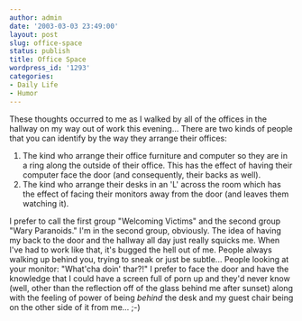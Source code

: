 ```yaml
---
author: admin
date: '2003-03-03 23:49:00'
layout: post
slug: office-space
status: publish
title: Office Space
wordpress_id: '1293'
categories:
- Daily Life
- Humor
---
```


These thoughts occurred to me as I walked by all of the offices in the
hallway on my way out of work this evening... There are two kinds of
people that you can identify by the way they arrange their offices:

1.  The kind who arrange their office furniture and computer so they are
    in a ring along the outside of their office. This has the effect of
    having their computer face the door (and consequently, their backs
    as well).
2.  The kind who arrange their desks in an 'L' across the room which has
    the effect of facing their monitors away from the door (and leaves
    them watching it).

I prefer to call the first group "Welcoming Victims" and the second
group "Wary Paranoids." I'm in the second group, obviously. The idea of
having my back to the door and the hallway all day just really squicks
me. When I've had to work like that, it's bugged the hell out of me.
People always walking up behind you, trying to sneak or just be
subtle... People looking at your monitor: "What'cha doin' thar?!" I
prefer to face the door and have the knowledge that I could have a
screen full of porn up and they'd never know (well, other than the
reflection off of the glass behind me after sunset) along with the
feeling of power of being *behind* the desk and my guest chair being on
the other side of it from me... ;-)
